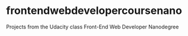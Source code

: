 # frontendwebdevelopercoursenano
Projects from the Udacity class Front-End Web Developer Nanodegree

